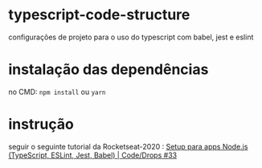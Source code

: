 # typescript-code-structure
configurações de projeto para o uso do typescript com babel,  jest e eslint
# instalação das dependências

no CMD:
``` npm install ```
ou 
``` yarn ```

# instrução
seguir o seguinte tutorial da Rocketseat-2020 : [Setup para apps Node.js (TypeScript, ESLint, Jest, Babel) | Code/Drops #33](https://www.youtube.com/watch?v=rCeGfFk-uCk)
